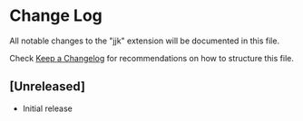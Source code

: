 # Change Log

All notable changes to the "jjk" extension will be documented in this file.

Check [Keep a Changelog](http://keepachangelog.com/) for recommendations on how to structure this file.

## [Unreleased]

- Initial release